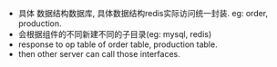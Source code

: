 * 具体 数据结构数据库, 具体数据结构redis实际访问统一封装. eg: order, production.
* 会根据组件的不同新建不同的子目录(eg: mysql, redis)
* response to op table of order table, production table.
* then other server can call those interfaces.